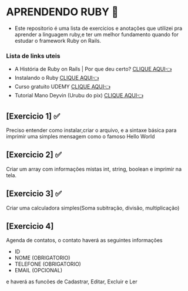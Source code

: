 # APRENDENDO RUBY 💎
- Este repositorio é uma lista de exercicios e anotações que utilizei pra aprender a linguagem ruby,e ter um melhor fundamento quando for estudar o framework Ruby on Rails.

### Lista de links uteis
- A História de Ruby on Rails | Por que deu certo? [CLIQUE AQUI👈](https://www.youtube.com/watch?v=oEorhw5r2Do)
- Instalando o Ruby [CLIQUE AQUI👈](https://www.youtube.com/watch?v=XSxrwc6ds28)
- Curso gratuito UDEMY
[CLIQUE AQUI👈](https://www.udemy.com/course/ruby-para-iniciantes/)
- Tutorial  Mano Deyvin (Urubu do pix) [CLIQUE AQUI👈](https://www.youtube.com/watch?v=pVUh3ast1r4)


## [Exercicio 1] ✅
Preciso entender como instalar,criar o arquivo, e a sintaxe básica para imprimir uma simples mensagem como o famoso Hello World 

## [Exercicio 2] ✅
Criar um array com informações mistas int, string, boolean e imprimir na tela.

## [Exercicio 3] ✅
Criar uma calculadora simples(Soma subitração, divisão, multiplicação)

## [Exercicio 4] 

Agenda de contatos, o contato haverá as seguintes informações
- ID
- NOME (OBRIGATORIO)
- TELEFONE (OBRIGATORIO)
- EMAIL (OPCIONAL)

e haverá as funcões de Cadastrar, Editar, Excluir e Ler